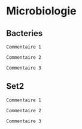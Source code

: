 # Microbiologie

## Bacteries
```
Commentaire 1
```

```
Commentaire 2
```

```
Commentaire 3
```

## Set2

```
Commentaire 1
```

```
Commentaire 2
```

```
Commentaire 3
```